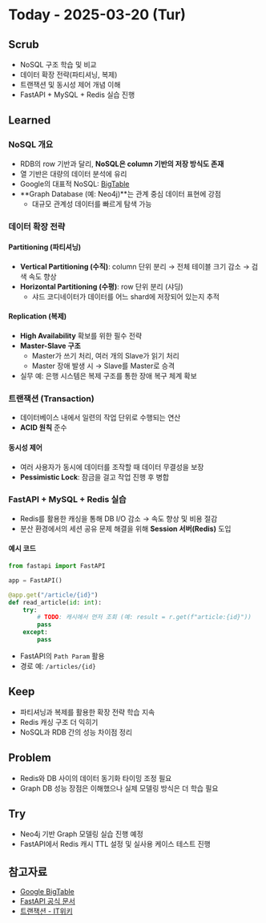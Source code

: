 # Today - 2025-03-20 (Tur)

## Scrub
- NoSQL 구조 학습 및 비교
- 데이터 확장 전략(파티셔닝, 복제)
- 트랜잭션 및 동시성 제어 개념 이해
- FastAPI + MySQL + Redis 실습 진행

## Learned

### NoSQL 개요
- RDB의 row 기반과 달리, **NoSQL은 column 기반의 저장 방식도 존재**
- 열 기반은 대량의 데이터 분석에 유리
- Google의 대표적 NoSQL: [BigTable](https://cloud.google.com/bigtable)
- **Graph Database (예: Neo4j)**는 관계 중심 데이터 표현에 강점
  - 대규모 관계성 데이터를 빠르게 탐색 가능

### 데이터 확장 전략
#### Partitioning (파티셔닝)
- **Vertical Partitioning (수직)**: column 단위 분리 → 전체 테이블 크기 감소 → 검색 속도 향상
- **Horizontal Partitioning (수평)**: row 단위 분리 (샤딩)
  - 샤드 코디네이터가 데이터를 어느 shard에 저장되어 있는지 추적

#### Replication (복제)
- **High Availability** 확보를 위한 필수 전략
- **Master-Slave 구조**
  - Master가 쓰기 처리, 여러 개의 Slave가 읽기 처리
  - Master 장애 발생 시 → Slave를 Master로 승격
- 실무 예: 은행 시스템은 복제 구조를 통한 장애 복구 체계 확보

### 트랜잭션 (Transaction)
- 데이터베이스 내에서 일련의 작업 단위로 수행되는 연산
- **ACID 원칙** 준수

#### 동시성 제어
- 여러 사용자가 동시에 데이터를 조작할 때 데이터 무결성을 보장
- **Pessimistic Lock**: 잠금을 걸고 작업 진행 후 병합

### FastAPI + MySQL + Redis 실습
- Redis를 활용한 캐싱을 통해 DB I/O 감소 → 속도 향상 및 비용 절감
- 분산 환경에서의 세션 공유 문제 해결을 위해 **Session 서버(Redis)** 도입

#### 예시 코드
```python
from fastapi import FastAPI

app = FastAPI()

@app.get("/article/{id}")
def read_article(id: int):
    try:
        # TODO: 캐시에서 먼저 조회 (예: result = r.get(f"article:{id}"))
        pass
    except:
        pass
```

- FastAPI의 `Path Param` 활용
- 경로 예: `/articles/{id}`

## Keep
- 파티셔닝과 복제를 활용한 확장 전략 학습 지속
- Redis 캐싱 구조 더 익히기
- NoSQL과 RDB 간의 성능 차이점 정리

## Problem
- Redis와 DB 사이의 데이터 동기화 타이밍 조정 필요
- Graph DB 성능 장점은 이해했으나 실제 모델링 방식은 더 학습 필요

## Try
- Neo4j 기반 Graph 모델링 실습 진행 예정
- FastAPI에서 Redis 캐시 TTL 설정 및 실사용 케이스 테스트 진행

## 참고자료
- [Google BigTable](https://cloud.google.com/bigtable)
- [FastAPI 공식 문서](https://fastapi.tiangolo.com/tutorial/body/#declare-it-as-a-parameter)
- [트랜잭션 - IT위키](https://itwiki.kr/w/%ED%8A%B8%EB%9E%9C%EC%9E%AD%EC%85%98#google_vignette)
